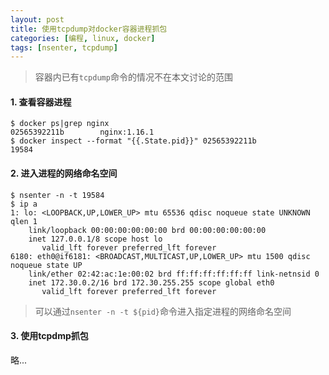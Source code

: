 ```yaml
---
layout: post
title: 使用tcpdump对docker容器进程抓包
categories: [编程, linux, docker]
tags: [nsenter, tcpdump]
---
```



> 容器内已有`tcpdump`命令的情况不在本文讨论的范围

#### 1. 查看容器进程

```
$ docker ps|grep nginx
02565392211b        nginx:1.16.1
$ docker inspect --format "{{.State.pid}}" 02565392211b
19584
```

#### 2. 进入进程的网络命名空间

```
$ nsenter -n -t 19584
$ ip a
1: lo: <LOOPBACK,UP,LOWER_UP> mtu 65536 qdisc noqueue state UNKNOWN qlen 1
    link/loopback 00:00:00:00:00:00 brd 00:00:00:00:00:00
    inet 127.0.0.1/8 scope host lo
       valid_lft forever preferred_lft forever
6180: eth0@if6181: <BROADCAST,MULTICAST,UP,LOWER_UP> mtu 1500 qdisc noqueue state UP 
    link/ether 02:42:ac:1e:00:02 brd ff:ff:ff:ff:ff:ff link-netnsid 0
    inet 172.30.0.2/16 brd 172.30.255.255 scope global eth0
       valid_lft forever preferred_lft forever
```

> 可以通过`nsenter -n -t ${pid}`命令进入指定进程的网络命名空间


#### 3. 使用tcpdmp抓包

略...